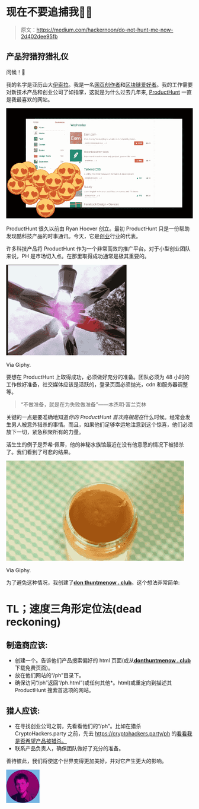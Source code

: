 # 现在不要追捕我🙅🏻

> 原文：<https://medium.com/hackernoon/do-not-hunt-me-now-2d402dee95fb>

## 产品狩猎狩猎礼仪

问候！👋

我的名字是亚历山大[伊索拉](https://isora.me)。我是一名[网页创作者](https://itmeo.com)和[区块链爱好者](https://hackernoon.com/surviving-cryptofever-d7579ecce83e)。我的工作需要对新技术产品和创业公司了如指掌，这就是为什么过去几年来, [ProductHunt](https://www.producthunt.com/@alexanderisora) 一直是我最喜欢的网站。

![](img/6e84616c26f3d0431ce8b408093e828e.png)

ProductHunt 很久以前由 Ryan Hoover 创立。最初 ProductHunt 只是一份帮助发现酷科技产品的时事通讯。今天，它是[创业](https://hackernoon.com/tagged/startup)行业的代表。

许多科技产品将 ProductHunt 作为一个非常高效的推广平台。对于小型创业团队来说，PH 是市场切入点。在那里取得成功通常是极其重要的。

![](img/24c0591adc91f2d0eedffaea55c4a604.png)

Via Giphy.

要想在 ProductHunt 上取得成功，必须做好充分的准备。团队必须为 48 小时的工作做好准备，社交媒体应该是活跃的，登录页面必须抛光，cdn 和服务器调整等。

> “不做准备，就是在为失败做准备”——本杰明·富兰克林

关键的一点是要准确地知道*你的 ProductHunt 首次亮相是在*什么时候。经常会发生男人被意外猎杀的事情。而且，如果他们足够幸运地注意到这个惊喜，他们必须放下一切，紧急积聚所有的力量。

活生生的例子是乔希·佩蒂，他的神秘水族馆最近在没有他意愿的情况下被猎杀了。我们看到了可悲的结果。

![](img/515a5799dc31133ad3b86e2b26109d40.png)

Via Giphy.

为了避免这种情况，我创建了[**don thuntmenow . club**](https://donthuntmenow.club)。这个想法非常简单:

# TL；速度三角形定位法(dead reckoning)

## 制造商应该:

*   创建一个。告诉他们产品搜索偏好的 html 页面(或从[**donthuntmenow . club**](https://donthuntmenow.club)下载免费页面)。
*   放在他们网站的“/ph”目录下。
*   确保访问“/ph”返回“/ph.html”(或任何其他*。html)或重定向到描述其 ProductHunt 搜索首选项的网站。

## 猎人应该:

*   在寻找创业公司之前，先看看他们的“/ph”。比如在猎杀 CryptoHackers.party 之前，先去 https://cryptohackers.party/ph 的[看看我是否希望产品被猎杀。](https://cryptohackers.party/ph)
*   联系产品负责人，确保团队做好了充分的准备。

善待彼此，我们将使这个世界变得更加美好，并对它产生更大的影响。

![](img/39e50ad01802b1760b682a00116048b8.png)